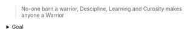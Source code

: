 > No-one born a warrior, Descipline, Learning and Curosity makes anyone a Warrior

<details>
#<summary> Goal </summary>
 
- Complete Python Basics

- Learn Networking 
 1. Try Hack Me
 2. Hack The Box 
 3. Youtube videos

- Pbctf's writeup
</details> 

